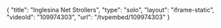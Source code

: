 {
    "title": "Inglesina Net Strollers",
    "type": "solo",
    "layout": "iframe-static",
    "videoId": "109974303",
    "url": "\/tvpembed\/109974303"
}